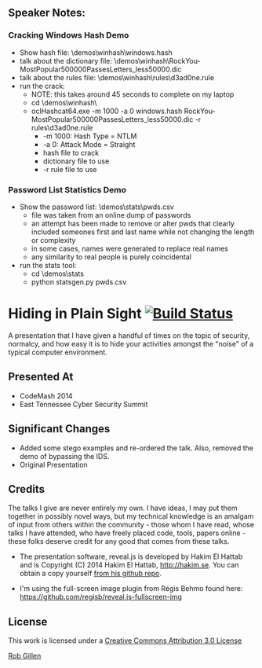 
## Speaker Notes:

### Cracking Windows Hash Demo
- Show hash file: \demos\winhash\windows.hash
- talk about the dictionary file: \demos\winhash\RockYou-MostPopular500000PassesLetters_less50000.dic
- talk about the rules file: \demos\winhash\rules\d3ad0ne.rule
- run the crack: 
  - NOTE: this takes around 45 seconds to complete on my laptop
  - cd \demos\winhash\
  - oclHashcat64.exe -m 1000 -a 0 windows.hash RockYou-MostPopular500000PassesLetters_less50000.dic -r rules\d3ad0ne.rule
    - -m 1000: Hash Type = NTLM
    - -a 0: Attack Mode = Straight
    - hash file to crack
    - dictionary file to use
    - -r rule file to use

### Password List Statistics Demo
- Show the password list: \demos\stats\pwds.csv
  - file was taken from an online dump of passwords
  - an attempt has been made to remove or alter pwds that clearly included someones first and last name while not changing the length or complexity
  - in some cases, names were generated to replace real names
  - any similarity to real people is purely coincidental
- run the stats tool:
  - cd \demos\stats
  - python statsgen.py pwds.csv



# Hiding in Plain Sight [![Build Status](https://travis-ci.org/hakimel/reveal.js.png?branch=master)](https://travis-ci.org/hakimel/reveal.js)

A presentation that I have given a handful of times on the topic of security, normalcy, and how easy it is to hide your activities amongst the "noise" of a typical computer environment.

## Presented At
- CodeMash 2014
- East Tennessee Cyber Security Summit

## Significant Changes
- Added some stego examples and re-ordered the talk. Also, removed the demo of bypassing the IDS.
- Original Presentation


## Credits
The talks I give are never entirely my own. I have ideas, I may put them together in possibly novel ways, but my technical knowledge is an amalgam of input from others within the community - those whom I have read, whose talks I have attended, who have freely placed code, tools, papers online - these folks deserve credit for any good that comes from these talks.

- The presentation software, reveal.js is developed by Hakim El Hattab and is Copyright (C) 2014 Hakim El Hattab, http://hakim.se. You can obtain a copy yourself [from his github repo](https://github.com/hakimel/reveal.js).

- I'm using the full-screen image plugin from Régis Behmo found here: https://github.com/regisb/reveal.js-fullscreen-img 

## License

This work is licensed under a [Creative Commons Attribution 3.0 License](http://creativecommons.org/licenses/by/3.0/)

[Rob Gillen](http://rob.gillenfamily.net)